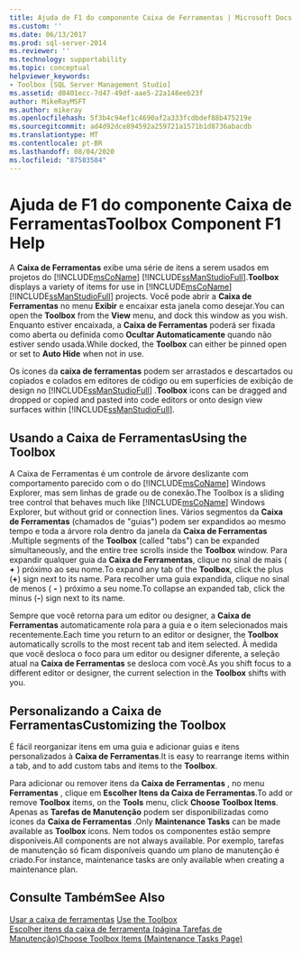 ```yaml
---
title: Ajuda de F1 do componente Caixa de Ferramentas | Microsoft Docs
ms.custom: ''
ms.date: 06/13/2017
ms.prod: sql-server-2014
ms.reviewer: ''
ms.technology: supportability
ms.topic: conceptual
helpviewer_keywords:
- Toolbox [SQL Server Management Studio]
ms.assetid: d8401ecc-7d47-49df-aae5-22a148eeb23f
author: MikeRayMSFT
ms.author: mikeray
ms.openlocfilehash: 5f3b4c94ef1c4690af2a333fcdbdef88b475219e
ms.sourcegitcommit: ad4d92dce894592a259721a1571b1d8736abacdb
ms.translationtype: MT
ms.contentlocale: pt-BR
ms.lasthandoff: 08/04/2020
ms.locfileid: "87583584"
---
```

# <a name="toolbox-component-f1-help"></a><span data-ttu-id="f3fca-102">Ajuda de F1 do componente Caixa de Ferramentas</span><span class="sxs-lookup"><span data-stu-id="f3fca-102">Toolbox Component F1 Help</span></span>

<span data-ttu-id="f3fca-103">A **Caixa de Ferramentas** exibe uma série de itens a serem usados em projetos do [!INCLUDE[msCoName](../../includes/msconame-md.md)] [!INCLUDE[ssManStudioFull](../../includes/ssmanstudiofull-md.md)].</span><span class="sxs-lookup"><span data-stu-id="f3fca-103">**Toolbox** displays a variety of items for use in [!INCLUDE[msCoName](../../includes/msconame-md.md)] [!INCLUDE[ssManStudioFull](../../includes/ssmanstudiofull-md.md)] projects.</span></span> <span data-ttu-id="f3fca-104">Você pode abrir a **Caixa de Ferramentas** no menu **Exibir** e encaixar esta janela como desejar.</span><span class="sxs-lookup"><span data-stu-id="f3fca-104">You can open the **Toolbox** from the **View** menu, and dock this window as you wish.</span></span> <span data-ttu-id="f3fca-105">Enquanto estiver encaixada, a **Caixa de Ferramentas** poderá ser fixada como aberta ou definida como **Ocultar Automaticamente** quando não estiver sendo usada.</span><span class="sxs-lookup"><span data-stu-id="f3fca-105">While docked, the **Toolbox** can either be pinned open or set to **Auto Hide** when not in use.</span></span>  
  
<span data-ttu-id="f3fca-106">Os ícones da **caixa de ferramentas** podem ser arrastados e descartados ou copiados e colados em editores de código ou em superfícies de exibição de design no [!INCLUDE[ssManStudioFull](../../includes/ssmanstudiofull-md.md)] .</span><span class="sxs-lookup"><span data-stu-id="f3fca-106">**Toolbox** icons can be dragged and dropped or copied and pasted into code editors or onto design view surfaces within [!INCLUDE[ssManStudioFull](../../includes/ssmanstudiofull-md.md)].</span></span>  
  
## <a name="using-the-toolbox"></a><span data-ttu-id="f3fca-107">Usando a Caixa de Ferramentas</span><span class="sxs-lookup"><span data-stu-id="f3fca-107">Using the Toolbox</span></span>  
 <span data-ttu-id="f3fca-108">A Caixa de Ferramentas é um controle de árvore deslizante com comportamento parecido com o do [!INCLUDE[msCoName](../../includes/msconame-md.md)] Windows Explorer, mas sem linhas de grade ou de conexão.</span><span class="sxs-lookup"><span data-stu-id="f3fca-108">The Toolbox is a sliding tree control that behaves much like [!INCLUDE[msCoName](../../includes/msconame-md.md)] Windows Explorer, but without grid or connection lines.</span></span> <span data-ttu-id="f3fca-109">Vários segmentos da **Caixa de Ferramentas** (chamados de "guias") podem ser expandidos ao mesmo tempo e toda a árvore rola dentro da janela da **Caixa de Ferramentas** .</span><span class="sxs-lookup"><span data-stu-id="f3fca-109">Multiple segments of the **Toolbox** (called "tabs") can be expanded simultaneously, and the entire tree scrolls inside the **Toolbox** window.</span></span> <span data-ttu-id="f3fca-110">Para expandir qualquer guia da **Caixa de Ferramentas**, clique no sinal de mais ( **+** ) próximo ao seu nome.</span><span class="sxs-lookup"><span data-stu-id="f3fca-110">To expand any tab of the **Toolbox**, click the plus (**+**) sign next to its name.</span></span> <span data-ttu-id="f3fca-111">Para recolher uma guia expandida, clique no sinal de menos ( **-** ) próximo a seu nome.</span><span class="sxs-lookup"><span data-stu-id="f3fca-111">To collapse an expanded tab, click the minus (**-**) sign next to its name.</span></span>  
  
 <span data-ttu-id="f3fca-112">Sempre que você retorna para um editor ou designer, a **Caixa de Ferramentas** automaticamente rola para a guia e o item selecionados mais recentemente.</span><span class="sxs-lookup"><span data-stu-id="f3fca-112">Each time you return to an editor or designer, the **Toolbox** automatically scrolls to the most recent tab and item selected.</span></span> <span data-ttu-id="f3fca-113">À medida que você desloca o foco para um editor ou designer diferente, a seleção atual na **Caixa de Ferramentas** se desloca com você.</span><span class="sxs-lookup"><span data-stu-id="f3fca-113">As you shift focus to a different editor or designer, the current selection in the **Toolbox** shifts with you.</span></span>  
  
## <a name="customizing-the-toolbox"></a><span data-ttu-id="f3fca-114">Personalizando a Caixa de Ferramentas</span><span class="sxs-lookup"><span data-stu-id="f3fca-114">Customizing the Toolbox</span></span>  
 <span data-ttu-id="f3fca-115">É fácil reorganizar itens em uma guia e adicionar guias e itens personalizados à **Caixa de Ferramentas**.</span><span class="sxs-lookup"><span data-stu-id="f3fca-115">It is easy to rearrange items within a tab, and to add custom tabs and items to the **Toolbox**.</span></span>  
  
 <span data-ttu-id="f3fca-116">Para adicionar ou remover itens da **Caixa de Ferramentas** , no menu **Ferramentas** , clique em **Escolher Itens da Caixa de Ferramentas**.</span><span class="sxs-lookup"><span data-stu-id="f3fca-116">To add or remove **Toolbox** items, on the **Tools** menu, click **Choose Toolbox Items**.</span></span> <span data-ttu-id="f3fca-117">Apenas as **Tarefas de Manutenção** podem ser disponibilizadas como ícones da **Caixa de Ferramentas** .</span><span class="sxs-lookup"><span data-stu-id="f3fca-117">Only **Maintenance Tasks** can be made available as **Toolbox** icons.</span></span> <span data-ttu-id="f3fca-118">Nem todos os componentes estão sempre disponíveis.</span><span class="sxs-lookup"><span data-stu-id="f3fca-118">All components are not always available.</span></span> <span data-ttu-id="f3fca-119">Por exemplo, tarefas de manutenção só ficam disponíveis quando um plano de manutenção é criado.</span><span class="sxs-lookup"><span data-stu-id="f3fca-119">For instance, maintenance tasks are only available when creating a maintenance plan.</span></span>  
  
## <a name="see-also"></a><span data-ttu-id="f3fca-120">Consulte Também</span><span class="sxs-lookup"><span data-stu-id="f3fca-120">See Also</span></span>  
 <span data-ttu-id="f3fca-121">[Usar a caixa de ferramentas](../../ssms/use-the-toolbox.md) </span><span class="sxs-lookup"><span data-stu-id="f3fca-121">[Use the Toolbox](../../ssms/use-the-toolbox.md) </span></span>  
 [<span data-ttu-id="f3fca-122">Escolher itens da caixa de ferramenta &#40;página Tarefas de Manutenção&#41;</span><span class="sxs-lookup"><span data-stu-id="f3fca-122">Choose Toolbox Items &#40;Maintenance Tasks Page&#41;</span></span>](../../ssms/menu-help/choose-toolbox-items-maintenance-tasks-page.md)  
